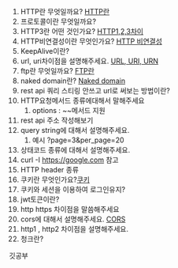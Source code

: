 1. HTTP란 무엇일까요? [HTTP란](https://gifted-clef-5c4.notion.site/HTTP-e86ffa0916794a5daafdfce728fa3331)
2. 프로토콜이란 무엇일까요?
3. HTTP3란 어떤 것인가요? [HTTP1,2,3차이](https://gifted-clef-5c4.notion.site/HTTP-e86ffa0916794a5daafdfce728fa3331)
4. HTTP비연결성이란 무엇인가요? [HTTP 비연결성](https://gifted-clef-5c4.notion.site/HTTP-e86ffa0916794a5daafdfce728fa3331)
5. KeepAlive이란?
6. url, uri차이점을 설명해주세요. [URL, URI, URN](https://gifted-clef-5c4.notion.site/URL-URI-ef78973a9fe64173bafe3533134e78f6)
7. ftp란 무엇일까요? [FTP란](https://gifted-clef-5c4.notion.site/FTP-7089d06f5529404c9226c6e81edaa530)
8. naked domain란? [Naked domain](https://gifted-clef-5c4.notion.site/Naked-domain-71393e9d6b72411c8632080f213bc852)
9. rest api 쿼리 스티링 안쓰고 url로 써보는 방법이란?
10. HTTP요청메서드 종류에대해서 말해주세요
    1.  options : ~~메서드 지원
11. rest api 주소 작성해보기
12. query string에 대해서 설명해주세요.
    1.  예시 ?page=3&per_page=20
13. 상태코드 종류에 대해서 설명해주세요.
14. curl -I https://google.com 참고
15. HTTP header 종류
16. 쿠키란 무엇인가요?[쿠키](https://gifted-clef-5c4.notion.site/815ad6d0eefa45288fe55f4a5750e99d)
17. 쿠키와 세션을 이용하여 로그인유지?
18. jwt토큰이란?
19. http https 차이점을 말씀해주세요
20. cors에 대해서 설명해주세요. [CORS](https://gifted-clef-5c4.notion.site/HTTP-e86ffa0916794a5daafdfce728fa3331)
21. http1 , http2 차이점을 설명해주세요.
22. 청크란?

깃공부